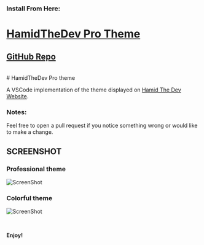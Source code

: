 ### Install From Here:
# [HamidTheDev Pro Theme](https://marketplace.visualstudio.com/items?itemName=HamidTheDev.hamidthedev)

## [GitHub Repo](https://github.com/HamidTheDev/Vscode-Theme-Development) 
<br>
# HamidTheDev Pro theme

A VSCode implementation of the theme displayed on [Hamid The Dev Website](https://github.com/hamidthedev/).

### Notes:

Feel free to open a pull request if you notice something wrong or would like to make a change.


## SCREENSHOT

### Professional theme

![ScreenShot](https://raw.githubusercontent.com/HamidTheDev/Vscode-Theme-Development/main/images/professional.png)

### Colorful theme

![ScreenShot](https://raw.githubusercontent.com/HamidTheDev/Vscode-Theme-Development/main/images/colorful.png)

<br>

**Enjoy!**
